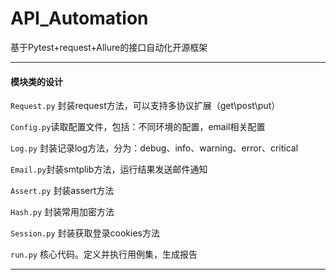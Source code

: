 # API_Automation
基于Pytest+request+Allure的接口自动化开源框架

----
#### 模块类的设计
`Request.py` 封装request方法，可以支持多协议扩展（get\post\put）

`Config.py`读取配置文件，包括：不同环境的配置，email相关配置

`Log.py` 封装记录log方法，分为：debug、info、warning、error、critical

`Email.py`封装smtplib方法，运行结果发送邮件通知

`Assert.py` 封装assert方法

`Hash.py` 封装常用加密方法

`Session.py` 封装获取登录cookies方法

`run.py` 核心代码。定义并执行用例集，生成报告

----
